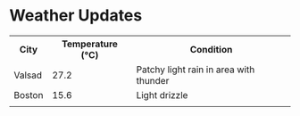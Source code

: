 # Weather Updates

<!-- WEATHER-UPDATE-START -->
<table><tr><th>City</th><th>Temperature (°C)</th><th>Condition</th></tr><tr><td>Valsad</td><td>27.2</td><td>Patchy light rain in area with thunder</td></tr><tr><td>Boston</td><td>15.6</td><td>Light drizzle</td></tr><tr><td></td><td></td><td></td></tr></table>
<!-- WEATHER-UPDATE-END -->
